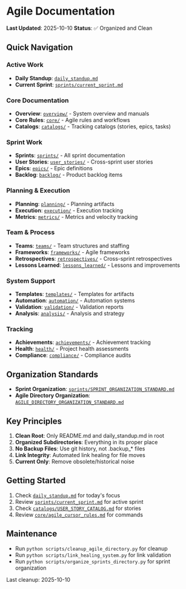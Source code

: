 # Agile Documentation

**Last Updated**: 2025-10-10
**Status**: ✅ Organized and Clean

## Quick Navigation

### Active Work
- **Daily Standup**: [`daily_standup.md`](./daily_standup.md)
- **Current Sprint**: [`sprints/current_sprint.md`](./sprints/current_sprint.md)

### Core Documentation
- **Overview**: [`overview/`](./overview/) - System overview and manuals
- **Core Rules**: [`core/`](./core/) - Agile rules and workflows
- **Catalogs**: [`catalogs/`](./catalogs/) - Tracking catalogs (stories, epics, tasks)

### Sprint Work
- **Sprints**: [`sprints/`](./sprints/) - All sprint documentation
- **User Stories**: [`user_stories/`](./user_stories/) - Cross-sprint user stories
- **Epics**: [`epics/`](./epics/) - Epic definitions
- **Backlog**: [`backlog/`](./backlog/) - Product backlog items

### Planning & Execution
- **Planning**: [`planning/`](./planning/) - Planning artifacts
- **Execution**: [`execution/`](./execution/) - Execution tracking
- **Metrics**: [`metrics/`](./metrics/) - Metrics and velocity tracking

### Team & Process
- **Teams**: [`teams/`](./teams/) - Team structures and staffing
- **Frameworks**: [`frameworks/`](./frameworks/) - Agile frameworks
- **Retrospectives**: [`retrospectives/`](./retrospectives/) - Cross-sprint retrospectives
- **Lessons Learned**: [`lessons_learned/`](./lessons_learned/) - Lessons and improvements

### System Support
- **Templates**: [`templates/`](./templates/) - Templates for artifacts
- **Automation**: [`automation/`](./automation/) - Automation systems
- **Validation**: [`validation/`](./validation/) - Validation reports
- **Analysis**: [`analysis/`](./analysis/) - Analysis and strategy

### Tracking
- **Achievements**: [`achievements/`](./achievements/) - Achievement tracking
- **Health**: [`health/`](./health/) - Project health assessments
- **Compliance**: [`compliance/`](./compliance/) - Compliance audits

## Organization Standards
- **Sprint Organization**: [`sprints/SPRINT_ORGANIZATION_STANDARD.md`](./sprints/SPRINT_ORGANIZATION_STANDARD.md)
- **Agile Directory Organization**: [`AGILE_DIRECTORY_ORGANIZATION_STANDARD.md`](./AGILE_DIRECTORY_ORGANIZATION_STANDARD.md)

## Key Principles
1. **Clean Root**: Only README.md and daily_standup.md in root
2. **Organized Subdirectories**: Everything in its proper place
3. **No Backup Files**: Use git history, not .backup_* files
4. **Link Integrity**: Automated link healing for file moves
5. **Current Only**: Remove obsolete/historical noise

## Getting Started
1. Check [`daily_standup.md`](./daily_standup.md) for today's focus
2. Review [`sprints/current_sprint.md`](./sprints/current_sprint.md) for active sprint
3. Check [`catalogs/USER_STORY_CATALOG.md`](./catalogs/USER_STORY_CATALOG.md) for stories
4. Review [`core/agile_cursor_rules.md`](./core/agile_cursor_rules.md) for commands

## Maintenance
- Run `python scripts/cleanup_agile_directory.py` for cleanup
- Run `python scripts/link_healing_system.py` for link validation
- Run `python scripts/organize_sprints_directory.py` for sprint organization

Last cleanup: 2025-10-10
